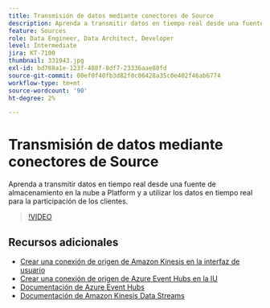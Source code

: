 ```yaml
---
title: Transmisión de datos mediante conectores de Source
description: Aprenda a transmitir datos en tiempo real desde una fuente de almacenamiento en la nube a Platform y a utilizar los datos en tiempo real para la participación de los clientes.
feature: Sources
role: Data Engineer, Data Architect, Developer
level: Intermediate
jira: KT-7100
thumbnail: 331943.jpg
exl-id: bd788a1e-123f-488f-8df7-23336aae88fd
source-git-commit: 00ef0f40fb3d82f0c06428a35c0e402f46ab6774
workflow-type: tm+mt
source-wordcount: '90'
ht-degree: 2%

---
```


# Transmisión de datos mediante conectores de Source

Aprenda a transmitir datos en tiempo real desde una fuente de almacenamiento en la nube a Platform y a utilizar los datos en tiempo real para la participación de los clientes.


>[!VIDEO](https://video.tv.adobe.com/v/331943?learn=on)

## Recursos adicionales

* [Crear una conexión de origen de Amazon Kinesis en la interfaz de usuario](https://experienceleague.adobe.com/docs/experience-platform/sources/ui-tutorials/create/cloud-storage/kinesis.html)
* [Crear una conexión de origen de Azure Event Hubs en la IU](https://experienceleague.adobe.com/docs/experience-platform/sources/ui-tutorials/create/cloud-storage/eventhub.html)
* [Documentación de Azure Event Hubs](https://docs.microsoft.com/en-us/azure/event-hubs/)
* [Documentación de Amazon Kinesis Data Streams](https://docs.aws.amazon.com/kinesis/index.html)
